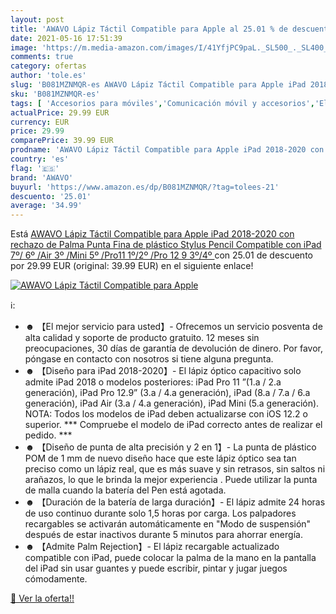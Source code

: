 ```yaml
---
layout: post
title: 'AWAVO Lápiz Táctil Compatible para Apple al 25.01 % de descuento'
date: 2021-05-16 17:51:39
image: 'https://m.media-amazon.com/images/I/41YfjPC9paL._SL500_._SL400_.jpg'
comments: true
category: ofertas
author: 'tole.es'
slug: 'B081MZNMQR-es AWAVO Lápiz Táctil Compatible para Apple iPad 2018-2020...'
sku: 'B081MZNMQR-es'
tags: [ 'Accesorios para móviles','Comunicación móvil y accesorios','Electrónica','Punteros para móviles','apple','awavo','ipad', ]
actualPrice: 29.99 EUR
currency: EUR
price: 29.99
comparePrice: 39.99 EUR
prodname: 'AWAVO Lápiz Táctil Compatible para Apple iPad 2018-2020 con rechazo de Palma  Punta Fina de plástico  Stylus Pencil Compatible con iPad  7º/ 6º /Air  3º /Mini  5º /Pro11  1º/2º /Pro 12 9  3º/4º '
country: 'es'
flag: '🇪🇸'
brand: 'AWAVO'
buyurl: 'https://www.amazon.es/dp/B081MZNMQR/?tag=tolees-21'
descuento: '25.01'
average: '34.99'
---
```


Está [AWAVO Lápiz Táctil Compatible para Apple iPad 2018-2020 con rechazo de Palma  Punta Fina de plástico  Stylus Pencil Compatible con iPad  7º/ 6º /Air  3º /Mini  5º /Pro11  1º/2º /Pro 12 9  3º/4º ](https://www.amazon.es/dp/B081MZNMQR/?tag=tolees-21) con 25.01 de descuento por 29.99 EUR (original: 39.99 EUR) en el siguiente enlace!

[![AWAVO Lápiz Táctil Compatible para Apple](https://m.media-amazon.com/images/I/41YfjPC9paL._SL500_._SL400_.jpg)](https://www.amazon.es/dp/B081MZNMQR/?tag=tolees-21)

ℹ️:

- ☻ 【El mejor servicio para usted】- Ofrecemos un servicio posventa de alta calidad y soporte de producto gratuito. 12 meses sin preocupaciones, 30 días de garantía de devolución de dinero. Por favor, póngase en contacto con nosotros si tiene alguna pregunta.
- ☻ 【Diseño para iPad 2018-2020】- El lápiz óptico capacitivo solo admite iPad 2018 o modelos posteriores: iPad Pro 11 ”(1.a / 2.a generación), iPad Pro 12.9” (3.a / 4.a generación), iPad (8.a / 7.a / 6.a generación), iPad Air (3.a / 4.a generación), iPad Mini (5.a generación). NOTA: Todos los modelos de iPad deben actualizarse con iOS 12.2 o superior. *** Compruebe el modelo de iPad correcto antes de realizar el pedido. ***
- ☻ 【Diseño de punta de alta precisión y 2 en 1】- La punta de plástico POM de 1 mm de nuevo diseño hace que este lápiz óptico sea tan preciso como un lápiz real, que es más suave y sin retrasos, sin saltos ni arañazos, lo que le brinda la mejor experiencia . Puede utilizar la punta de malla cuando la batería del Pen está agotada.
- ☻ 【Duración de la batería de larga duración】- El lápiz admite 24 horas de uso continuo durante solo 1,5 horas por carga. Los palpadores recargables se activarán automáticamente en "Modo de suspensión" después de estar inactivos durante 5 minutos para ahorrar energía.
- ☻ 【Admite Palm Rejection】- El lápiz recargable actualizado compatible con iPad, puede colocar la palma de la mano en la pantalla del iPad sin usar guantes y puede escribir, pintar y jugar juegos cómodamente.

[🛒 Ver la oferta!!](https://www.amazon.es/dp/B081MZNMQR/?tag=tolees-21)
